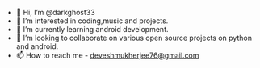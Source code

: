 - 👋 Hi, I’m @darkghost33
- 👀 I’m interested in coding,music and projects.
- 🌱 I’m currently learning android development.
- 💞️ I’m looking to collaborate on various open source projects on python and android.
- 📫 How to reach me - deveshmukherjee76@gmail.com

<!---
darkghost33/darkghost33 is a ✨ special ✨ repository because its `README.md` (this file) appears on your GitHub profile.
You can click the Preview link to take a look at your changes.
--->

